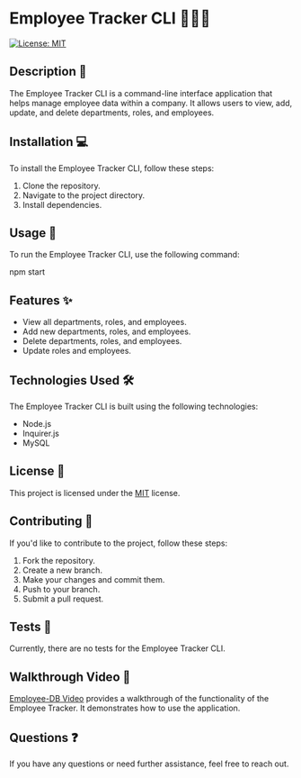 # Employee Tracker CLI 👨‍💼🔧

[![License: MIT](https://img.shields.io/badge/License-MIT-yellow.svg)](https://opensource.org/licenses/MIT)

## Description 📝

The Employee Tracker CLI is a command-line interface application that helps manage employee data within a company. It allows users to view, add, update, and delete departments, roles, and employees.

## Installation 💻

To install the Employee Tracker CLI, follow these steps:

1. Clone the repository.
2. Navigate to the project directory.
3. Install dependencies.


## Usage 🚀

To run the Employee Tracker CLI, use the following command:

npm start


## Features ✨

- View all departments, roles, and employees.
- Add new departments, roles, and employees.
- Delete departments, roles, and employees.
- Update roles and employees.

## Technologies Used 🛠️

The Employee Tracker CLI is built using the following technologies:

- Node.js
- Inquirer.js
- MySQL

## License 📜

This project is licensed under the [MIT](https://opensource.org/licenses/MIT) license.

## Contributing 🤝

If you'd like to contribute to the project, follow these steps:

1. Fork the repository.
2. Create a new branch.
3. Make your changes and commit them.
4. Push to your branch.
5. Submit a pull request.

## Tests 🧪

Currently, there are no tests for the Employee Tracker CLI.

## Walkthrough Video 🎥

[Employee-DB Video](EmployeeDB.webm) provides a walkthrough of the functionality of the Employee Tracker. It demonstrates how to use the application.

## Questions ❓

If you have any questions or need further assistance, feel free to reach out.


